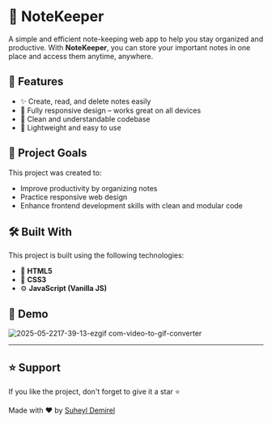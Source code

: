 # 📝 NoteKeeper

A simple and efficient note-keeping web app to help you stay organized and productive. With **NoteKeeper**, you can store your important notes in one place and access them anytime, anywhere.


## 🚀 Features

- ✨ Create, read, and delete notes easily  
- 📱 Fully responsive design – works great on all devices  
- 🧠 Clean and understandable codebase  
- 📁 Lightweight and easy to use

## 📌 Project Goals

This project was created to:

- Improve productivity by organizing notes
- Practice responsive web design
- Enhance frontend development skills with clean and modular code


## 🛠️ Built With

This project is built using the following technologies:

- 🧱 **HTML5**  
- 🎨 **CSS3**  
- ⚙️ **JavaScript (Vanilla JS)**

## 📸 Demo

![2025-05-2217-39-13-ezgif com-video-to-gif-converter](https://github.com/user-attachments/assets/b10cea56-62af-49d0-905f-aa82918dae6b)


---

## ⭐ Support

If you like the project, don't forget to give it a star ⭐  

Made with ❤️ by [Suheyl Demirel](https://github.com/SuheylDemirel05)
